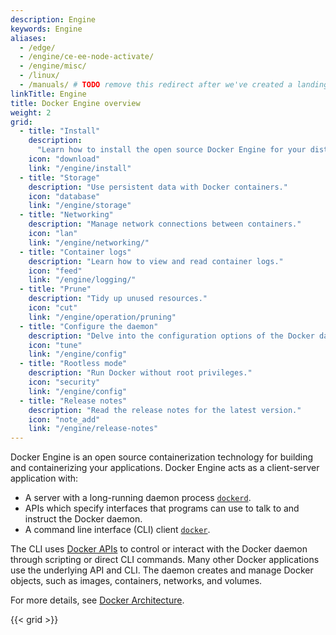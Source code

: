 ```yaml
---
description: Engine
keywords: Engine
aliases:
  - /edge/
  - /engine/ce-ee-node-activate/
  - /engine/misc/
  - /linux/
  - /manuals/ # TODO remove this redirect after we've created a landing page for the product manuals section
linkTitle: Engine
title: Docker Engine overview
weight: 2
grid:
  - title: "Install"
    description:
      "Learn how to install the open source Docker Engine for your distribution."
    icon: "download"
    link: "/engine/install"
  - title: "Storage"
    description: "Use persistent data with Docker containers."
    icon: "database"
    link: "/engine/storage"
  - title: "Networking"
    description: "Manage network connections between containers."
    icon: "lan"
    link: "/engine/networking/"
  - title: "Container logs"
    description: "Learn how to view and read container logs."
    icon: "feed"
    link: "/engine/logging/"
  - title: "Prune"
    description: "Tidy up unused resources."
    icon: "cut"
    link: "/engine/operation/pruning"
  - title: "Configure the daemon"
    description: "Delve into the configuration options of the Docker daemon."
    icon: "tune"
    link: "/engine/config"
  - title: "Rootless mode"
    description: "Run Docker without root privileges."
    icon: "security"
    link: "/engine/config"
  - title: "Release notes"
    description: "Read the release notes for the latest version."
    icon: "note_add"
    link: "/engine/release-notes"
---
```


Docker Engine is an open source containerization technology for building and
containerizing your applications. Docker Engine acts as a client-server
application with:

- A server with a long-running daemon process
  [`dockerd`](/reference/commandline/dockerd).
- APIs which specify interfaces that programs can use to talk to and instruct
  the Docker daemon.
- A command line interface (CLI) client [`docker`](/reference/commandline/cli/).

The CLI uses [Docker APIs](api/index.md) to control or interact with the Docker
daemon through scripting or direct CLI commands. Many other Docker applications
use the underlying API and CLI. The daemon creates and manage Docker objects,
such as images, containers, networks, and volumes.

For more details, see
[Docker Architecture](../get-started/overview.md#docker-architecture).

{{< grid >}}
